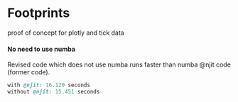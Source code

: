 # Footprints
proof of concept for plotly and tick data


#### No need to use numba

Revised code which does not use numba runs faster than numba @njit code (former code).

```ruby
with @njit: 16.120 seconds
without @njit: 15.451 seconds
```

